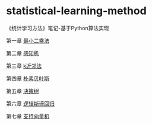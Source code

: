 # statistical-learning-method
《统计学习方法》笔记-基于Python算法实现


 第一章 [最小二乘法](https://github.com/wzyonggege/statistical-learning-method/blob/master/LeastSquaresMethod/least_sqaure_method.ipynb)

 第二章 [感知机](https://github.com/wzyonggege/statistical-learning-method/blob/master/Perceptron/Iris_perceptron.ipynb)

 第三章 [k近邻法](https://github.com/wzyonggege/statistical-learning-method/blob/master/KNearestNeighbors/KNN.ipynb)

 第四章 [朴素贝叶斯](https://github.com/wzyonggege/statistical-learning-method/blob/master/NaiveBayes/GaussianNB.ipynb)

 第五章 [决策树](https://github.com/wzyonggege/statistical-learning-method/blob/master/DecisonTree/DT.ipynb)

 第六章 [逻辑斯谛回归](https://github.com/wzyonggege/statistical-learning-method/blob/master/LogisticRegression/LR.ipynb)

 第七章 [支持向量机](https://github.com/wzyonggege/statistical-learning-method/blob/master/SVM/support-vector-machine.ipynb)
